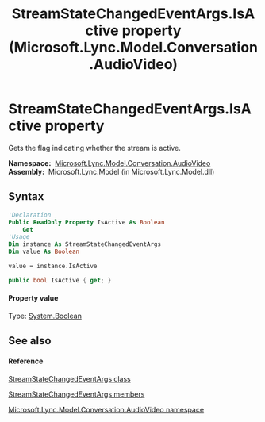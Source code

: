 ﻿---
title: StreamStateChangedEventArgs.IsActive property  (Microsoft.Lync.Model.Conversation.AudioVideo)
TOCTitle: 'IsActive property '
ms:assetid: P:Microsoft.Lync.Model.Conversation.AudioVideo.StreamStateChangedEventArgs.IsActive_DI_3_UC_OCS14MrefLyncWPF
ms:mtpsurl: https://msdn.microsoft.com/en-us/library/microsoft.lync.model.conversation.audiovideo.streamstatechangedeventargs.isactive_di_3_uc_ocs14mreflyncwpf(v=office.15)
ms:contentKeyID: 48599093
ms.date: 07/28/2014
mtps_version: v=office.15
f1_keywords:
- Microsoft.Lync.Model.Conversation.AudioVideo.StreamStateChangedEventArgs.IsActive
dev_langs:
- CSharp
- JScript
- VB
- other
---

# StreamStateChangedEventArgs.IsActive property

Gets the flag indicating whether the stream is active.

**Namespace:**  [Microsoft.Lync.Model.Conversation.AudioVideo](microsoft-lync-model-conversation-audiovideo-namespace_2.md)  
**Assembly:**  Microsoft.Lync.Model (in Microsoft.Lync.Model.dll)

## Syntax

``` vb
'Declaration
Public ReadOnly Property IsActive As Boolean
    Get
'Usage
Dim instance As StreamStateChangedEventArgs
Dim value As Boolean

value = instance.IsActive
```

``` csharp
public bool IsActive { get; }
```

#### Property value

Type: [System.Boolean](http://msdn2.microsoft.com/en-us/library/a28wyd50)  

## See also

#### Reference

[StreamStateChangedEventArgs class](streamstatechangedeventargs-class-microsoft-lync-model-conversation-audiovideo_2.md)

[StreamStateChangedEventArgs members](streamstatechangedeventargs-members-microsoft-lync-model-conversation-audiovideo_2.md)

[Microsoft.Lync.Model.Conversation.AudioVideo namespace](microsoft-lync-model-conversation-audiovideo-namespace_2.md)

